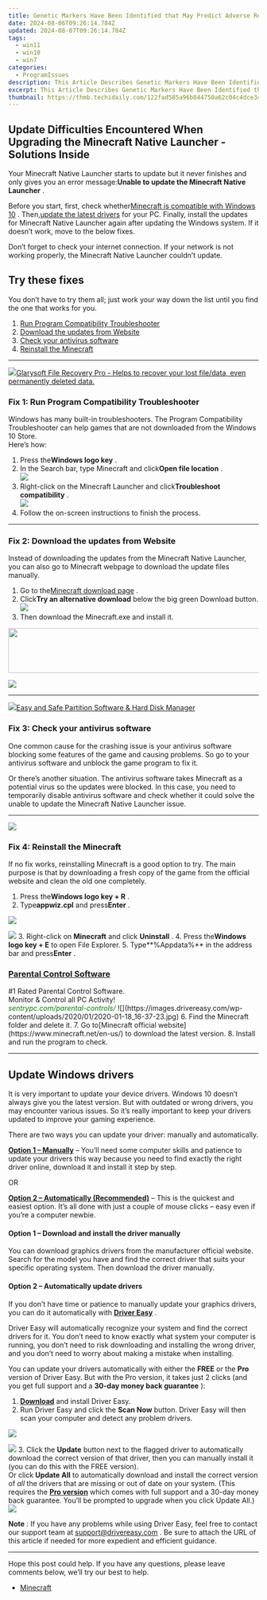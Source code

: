 ```yaml
---
title: Genetic Markers Have Been Identified that May Predict Adverse Reactions to Specific Chemotherapeutic Agents, Improving Oncology Treatment Safety.
date: 2024-08-06T09:26:14.784Z
updated: 2024-08-07T09:26:14.784Z
tags:
  - win11
  - win10
  - win7
categories:
  - ProgramIssues
description: This Article Describes Genetic Markers Have Been Identified that May Predict Adverse Reactions to Specific Chemotherapeutic Agents, Improving Oncology Treatment Safety.
excerpt: This Article Describes Genetic Markers Have Been Identified that May Predict Adverse Reactions to Specific Chemotherapeutic Agents, Improving Oncology Treatment Safety.
thumbnail: https://thmb.techidaily.com/122fad585a96b844750a62c04c4dce3455583d7dfd3b684b7339ff82c163bd28.jpg
---
```


## Update Difficulties Encountered When Upgrading the Minecraft Native Launcher - Solutions Inside

Your Minecraft Native Launcher starts to update but it never finishes and only gives you an error message:**Unable to update the Minecraft Native Launcher** .

 Before you start, first, check whether[Minecraft is compatible with Windows 10](https://tools.techidaily.com/drivereasy/download/) . Then,[update the latest drivers](https://tools.techidaily.com/drivereasy/download/) for your PC. Finally, install the updates for Minecraft Native Launcher again after updating the Windows system. If it doesn’t work, move to the below fixes.

 Don’t forget to check your internet connection. If your network is not working properly, the Minecraft Native Launcher couldn’t update.

## Try these fixes

 You don’t have to try them all; just work your way down the list until you find the one that works for you.

1. [Run Program Compatibility Troubleshooter](https://tools.techidaily.com/drivereasy/download/)
2. [Download the updates from Website](https://tools.techidaily.com/drivereasy/download/)
3. [Check your antivirus software](https://tools.techidaily.com/drivereasy/download/)
4. [Reinstall the Minecraft](https://tools.techidaily.com/drivereasy/download/)

---

<!-- affiliate ads begin -->
<a href="https://order.glarysoft.com/order/checkout.php?PRODS=35408920&QTY=1&AFFILIATE=108875&CART=1"><img src="https://secure.avangate.com/images/merchant/6734fa703f6633ab896eecbdfad8953a/products/FR-200-1.png" border="0">Glarysoft File Recovery Pro - Helps to recover your lost file/data, even permanently deleted data. </a>
<!-- affiliate ads end -->
### Fix 1: Run Program Compatibility Troubleshooter

 Windows has many built-in troubleshooters. The Program Compatibility Troubleshooter can help games that are not downloaded from the Windows 10 Store.  
 Here’s how:

1. Press the**Windows logo key** .
2. In the Search bar, type Minecraft and click**Open file location** .  
![](https://images.drivereasy.com/wp-content/uploads/2020/01/2020-01-18_16-01-37.jpg)
3. Right-click on the Minecraft Launcher and click**Troubleshoot compatibility** .  
![](https://images.drivereasy.com/wp-content/uploads/2020/01/2020-01-18_15-55-11.jpg)
4. Follow the on-screen instructions to finish the process.

---

### Fix 2: Download the updates from Website

 Instead of downloading the updates from the Minecraft Native Launcher, you can also go to Minecraft webpage to download the update files manually.

1. Go to the[Minecraft download page](https://www.minecraft.net/en-us/download) .
2. Click**Try an alternative download** below the big green Download button.  
![](https://images.drivereasy.com/wp-content/uploads/2020/01/2020-01-18_16-28-23.jpg)
3. Then download the Minecraft.exe and install it.  
<!-- affiliate ads begin -->
<a href="https://newchic.sjv.io/c/5597632/1659704/14420" target="_top" id="1659704"><img src="//a.impactradius-go.com/display-ad/14420-1659704" border="0" alt="" width="728" height="90"/></a><img height="0" width="0" src="https://imp.pxf.io/i/5597632/1659704/14420" style="position:absolute;visibility:hidden;" border="0" />
<!-- affiliate ads end -->
![](https://images.drivereasy.com/wp-content/uploads/2020/01/2020-01-18_16-30-37.jpg)

---

<!-- affiliate ads begin -->
<a href="https://secure.2checkout.com/order/checkout.php?PRODS=22741618&QTY=1&AFFILIATE=108875&CART=1"><img src="https://www.diskpart.com/resource/images/index/dp-index-img-banner-people@2x.png" border="0">Easy and Safe Partition Software & Hard Disk Manager</a>
<!-- affiliate ads end -->
### Fix 3: Check your antivirus software

 One common cause for the crashing issue is your antivirus software blocking some features of the game and causing problems. So go to your antivirus software and unblock the game program to fix it.

 Or there’s another situation. The antivirus software takes Minecraft as a potential virus so the updates were blocked. In this case, you need to temporarily disable antivirus software and check whether it could solve the unable to update the Minecraft Native Launcher issue.

---

<!-- affiliate ads begin -->
<a href="https://shop.mondly.com/affiliate.php?ACCOUNT=ATISTUDI&AFFILIATE=108875&PATH=https%3A%2F%2Fwww.mondly.com%3FAFFILIATE%3D108875%26RESOURCE%3D%2BGeneral%2B970x90%2B"><img src="https://secure.avangate.com/images/merchant/69c418c33ec2e1a4267fa9bb77fa1428/general-970x90.gif" border="0"></a>
<!-- affiliate ads end -->
### Fix 4: Reinstall the Minecraft

 If no fix works, reinstalling Minecraft is a good option to try. The main purpose is that by downloading a fresh copy of the game from the official website and clean the old one completely.

1. Press the**Windows logo key + R** .
2. Type**appwiz.cpl** and press**Enter** .  
<!-- affiliate ads begin -->
<a href="https://secure.2checkout.com/order/checkout.php?PRODS=35038891&QTY=1&AFFILIATE=108875&CART=1"><img src="https://www.dupinout.com/wp-content/uploads/2021/12/DupInOut-New-Duplicate-Scan-Tab.png" border="0"></a>
<!-- affiliate ads end -->
![](https://images.drivereasy.com/wp-content/uploads/2020/01/s4.jpg)
3. Right-click on **Minecraft** and click **Uninstall** .
4. Press the**Windows logo key + E** to open File Explorer.
5. Type**%Appdata%** in the address bar and press**Enter** .  
<!-- affiliate ads begin -->
<h3 id="200610"><a href="https://sentrypc.7eer.net/c/5597632/200610/3022">Parental Control Software</a></h3>
<span class="text-ad-content">
	#1 Rated Parental Control Software.<br/>
	Monitor & Control all PC Activity!<br/>
		<cite style="color:green">sentrypc.com/parental-controls/</cite>
	</span><img height="0" width="0" src="https://sentrypc.7eer.net/i/5597632/200610/3022" style="position:absolute;visibility:hidden;" border="0" />
<!-- affiliate ads end -->
![](https://images.drivereasy.com/wp-content/uploads/2020/01/2020-01-18_16-37-23.jpg)
6. Find the Minecraft folder and delete it.
7. Go to[Minecraft official website](https://www.minecraft.net/en-us/) to download the latest version.
8. Install and run the program to check.

---

## Update Windows drivers

 It is very important to update your device drivers. Windows 10 doesn’t always give you the latest version. But with outdated or wrong drivers, you may encounter various issues. So it’s really important to keep your drivers updated to improve your gaming experience.

 There are two ways you can update your driver: manually and automatically.

**[Option 1 – Manually](https://tools.techidaily.com/drivereasy/download/)**  – You’ll need some computer skills and patience to update your drivers this way because you need to find exactly the right driver online, download it and install it step by step.

OR

**[Option 2 – Automatically (Recommended)](https://www.drivereasy.com/knowledge/solved-unable-to-update-the-minecraft-native-launcher/#op2)**  – This is the quickest and easiest option. It’s all done with just a couple of mouse clicks – easy even if you’re a computer newbie.

#### **Option 1 –** **Download and install the driver manually**

 You can download graphics drivers from the manufacturer official website. Search for the model you have and find the correct driver that suits your specific operating system. Then download the driver manually.

#### **Option 2 – Automatically update drivers**

 If you don’t have time or patience to manually update your graphics drivers, you can do it automatically with **[Driver Easy](https://tools.techidaily.com/drivereasy/download/)**  .

 Driver Easy will automatically recognize your system and find the correct drivers for it. You don’t need to know exactly what system your computer is running, you don’t need to risk downloading and installing the wrong driver, and you don’t need to worry about making a mistake when installing.

 You can update your drivers automatically with either the **FREE** or the **Pro** version of Driver Easy. But with the Pro version, it takes just 2 clicks (and you get full support and a **30-day money back guarantee** ):

1. **[Download](https://tools.techidaily.com/drivereasy/download/)**  and install Driver Easy.
2. Run Driver Easy and click the **Scan Now** button. Driver Easy will then scan your computer and detect any problem drivers.  
<!-- affiliate ads begin -->
<a href="https://secure.2checkout.com/order/checkout.php?PRODS=4940312&QTY=1&AFFILIATE=108875&CART=1"><img src="https://secure.avangate.com/images/merchant/333ac5d90817d69113471fbb6e531bee/sps-partnership-728x90eng.png" border="0"></a>
<!-- affiliate ads end -->
![](https://images.drivereasy.com/wp-content/uploads/2019/08/NVIDIA-18.jpg)
3. Click the **Update**  button next to the flagged driver to automatically download the correct version of that driver, then you can manually install it (you can do this with the FREE version).  
 Or click **Update All** to automatically download and install the correct version of _all_ the drivers that are missing or out of date on your system. (This requires the **[Pro version](https://tools.techidaily.com/drivereasy/download/)**  which comes with full support and a 30-day money back guarantee. You’ll be prompted to upgrade when you click Update All.)  
![](https://images.drivereasy.com/wp-content/uploads/2019/08/NVIDIA-Geoforce.jpg)

**Note** : If you have any problems while using Driver Easy, feel free to contact our support team at [support@drivereasy.com](https://tools.techidaily.com/drivereasy/download/) .
 Be sure to attach the URL of this article if needed for more expedient and efficient guidance.

---

 Hope this post could help. If you have any questions, please leave comments below, we’ll try our best to help.

* [Minecraft](https://tools.techidaily.com/drivereasy/download/)

<ins class="adsbygoogle"
     style="display:block"
     data-ad-format="autorelaxed"
     data-ad-client="ca-pub-7571918770474297"
     data-ad-slot="1223367746"></ins>



<ins class="adsbygoogle"
     style="display:block"
     data-ad-client="ca-pub-7571918770474297"
     data-ad-slot="8358498916"
     data-ad-format="auto"
     data-full-width-responsive="true"></ins>
